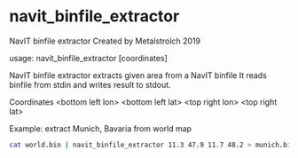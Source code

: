 # navit_binfile_extractor
NavIT binfile extractor 
Created by Metalstrolch 2019 

 usage: navit_binfile_extractor [coordinates] 

 NavIT binfile extractor extracts given area from a NavIT binfile
 It reads binfile from stdin and writes result to stdout. 

 Coordinates
 \<bottom left lon\> \<bottom left lat\> \<top right lon\> \<top right lat\>

 Example: extract Munich, Bavaria from world map
```bash
cat world.bin | navit_binfile_extractor 11.3 47.9 11.7 48.2 > munich.bin
```         
